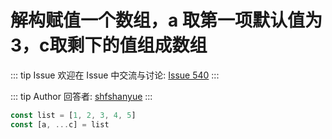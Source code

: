 # 解构赋值一个数组，a 取第一项默认值为 3，c取剩下的值组成数组



::: tip Issue 
 欢迎在 Issue 中交流与讨论: [Issue 540](https://github.com/shfshanyue/Daily-Question/issues/540) 
:::

::: tip Author 
回答者: [shfshanyue](https://github.com/shfshanyue) 
:::

``` js
const list = [1, 2, 3, 4, 5]
const [a, ...c] = list
```